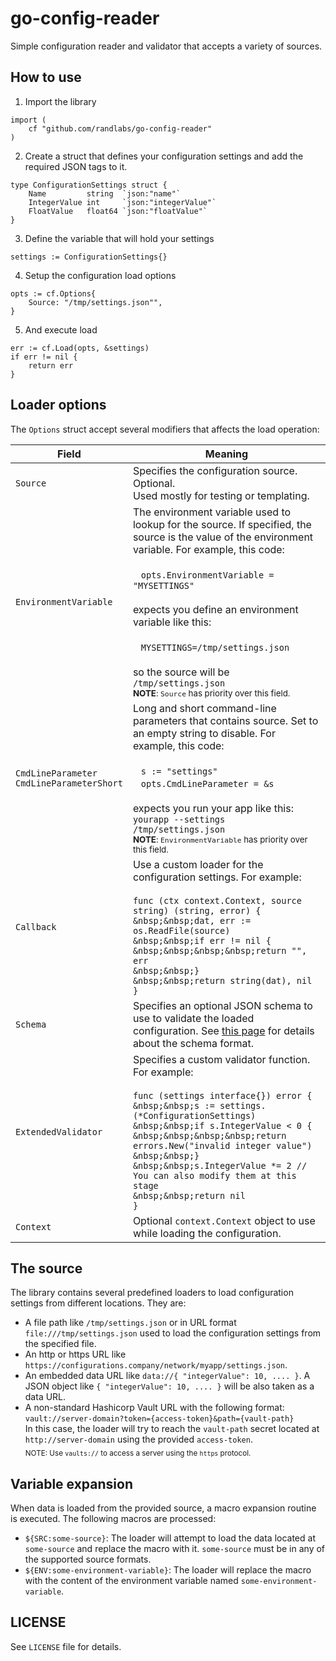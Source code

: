 # go-config-reader

Simple configuration reader and validator that accepts a variety of sources.

## How to use

1. Import the library

```golang
import (
    cf "github.com/randlabs/go-config-reader"
)
```

2. Create a struct that defines your configuration settings and add the required JSON tags to it.

```golang
type ConfigurationSettings struct {
    Name         string  `json:"name"`
    IntegerValue int     `json:"integerValue"`
    FloatValue   float64 `json:"floatValue"`
}
```

3. Define the variable that will hold your settings

```golang
settings := ConfigurationSettings{}
```

4. Setup the configuration load options

```golang
opts := cf.Options{
	Source: "/tmp/settings.json"",
}
```

5. And execute load 

```golang
err := cf.Load(opts, &settings)
if err != nil {
	return err
}
```

## Loader options

The `Options` struct accept several modifiers that affects the load operation:

| Field                                            | Meaning                                                                                                                                                                                                                                                                                                                                                                                                                                                                        |
|--------------------------------------------------|--------------------------------------------------------------------------------------------------------------------------------------------------------------------------------------------------------------------------------------------------------------------------------------------------------------------------------------------------------------------------------------------------------------------------------------------------------------------------------|
| `Source`                                         | Specifies the configuration source. Optional.<br />Used mostly for testing or templating.                                                                                                                                                                                                                                                                                                                                                                                      |
| `EnvironmentVariable`                            | The environment variable used to lookup for the source. If specified, the source is the value of the environment variable. For example, this code:<br /><br />&nbsp;&nbsp;&nbsp;`opts.EnvironmentVariable = "MYSETTINGS"`<br /><br />expects you define an environment variable like this:<br /><br />&nbsp;&nbsp;&nbsp;`MYSETTINGS=/tmp/settings.json`<br /><br />so the source will be `/tmp/settings.json`<br /><sub>**NOTE**: `Source` has priority over this field.</sub> |
| `CmdLineParameter`<br />`CmdLineParameterShort`  | Long and short command-line parameters that contains source. Set to an empty string to disable. For example, this code:<br /><br />&nbsp;&nbsp;&nbsp;`s := "settings"`<br />&nbsp;&nbsp;&nbsp;`opts.CmdLineParameter = &s`<br /><br />expects you run your app like this: `yourapp --settings /tmp/settings.json`<br /><sub>**NOTE**: `EnvironmentVariable` has priority over this field.                                                                                      |
| `Callback`                                       | Use a custom loader for the configuration settings. For example:<br /><br />`func (ctx context.Context, source string) (string, error) {`<br />`&nbsp;&nbsp;dat, err := os.ReadFile(source)`<br />`&nbsp;&nbsp;if err != nil {`<br />`&nbsp;&nbsp;&nbsp;&nbsp;return "", err`<br />`&nbsp;&nbsp;}`<br />`&nbsp;&nbsp;return string(dat), nil`<br />`}`                                                                                                                         | 
| `Schema`                                         | Specifies an optional JSON schema to use to validate the loaded configuration. See [this page](https://json-schema.org/) for details about the schema format.                                                                                                                                                                                                                                                                                                                  |
| `ExtendedValidator`                              | Specifies a custom validator function. For example:<br /><br />`func (settings interface{}) error {`<br />`&nbsp;&nbsp;s := settings.(*ConfigurationSettings)`<br />`&nbsp;&nbsp;if s.IntegerValue < 0 {`<br />`&nbsp;&nbsp;&nbsp;&nbsp;return errors.New("invalid integer value")`<br />`&nbsp;&nbsp;}`<br />`&nbsp;&nbsp;s.IntegerValue *= 2 // You can also modify them at this stage`<br />`&nbsp;&nbsp;return nil`<br />`}`                                               |
| `Context`                                        | Optional `context.Context` object to use while loading the configuration.                                                                                                                                                                                                                                                                                                                                                                                                      |

## The source

The library contains several predefined loaders to load configuration settings from different locations. They are:

* A file path like `/tmp/settings.json` or in URL format `file:///tmp/settings.json` used to load the configuration settings from the specified file.
* An http or https URL like `https://configurations.company/network/myapp/settings.json`.
* An embedded data URL like `data://{ "integerValue": 10, .... }`. A JSON object like `{ "integerValue": 10, .... }` will be also taken as a data URL.
* A non-standard Hashicorp Vault URL with the following format: `vault://server-domain?token={access-token}&path={vault-path}`<br />In this case, the loader will try to reach the `vault-path` secret located at `http://server-domain` using the provided `access-token`.<br /><sub>NOTE: Use `vaults://` to access a server using the `https` protocol.</sub>

## Variable expansion

When data is loaded from the provided source, a macro expansion routine is executed. The following macros are processed:

* `${SRC:some-source}`: The loader will attempt to load the data located at `some-source` and replace the macro with it. `some-source` must be in any of the supported source formats.
* `${ENV:some-environment-variable}`: The loader will replace the macro with the content of the environment variable named `some-environment-variable`.

## LICENSE

See `LICENSE` file for details.